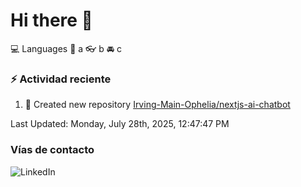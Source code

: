 # Hi there 👋

:computer: Languages
:pencil: a
:eyeglasses: b
:oncoming_automobile: c

### :zap: Actividad reciente
<!--RECENT_ACTIVITY:start-->
1. 📔 Created new repository [Irving-Main-Ophelia/nextjs-ai-chatbot](https://github.com/Irving-Main-Ophelia/nextjs-ai-chatbot)<br>
<!--RECENT_ACTIVITY:end-->
<!--RECENT_ACTIVITY:last_update-->
Last Updated: Monday, July 28th, 2025, 12:47:47 PM
<!--RECENT_ACTIVITY:last_update_end-->

### Vías de contacto

![LinkedIn](https://www.linkedin.com/in/irving-hernández-226846205/)
